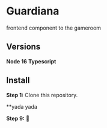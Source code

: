 # Guardiana
frontend component to the gameroom

## Versions
**Node 16**
**Typescript**

## Install
**Step 1:** Clone this repository.

**yada yada

**Step 9:** :tada:

